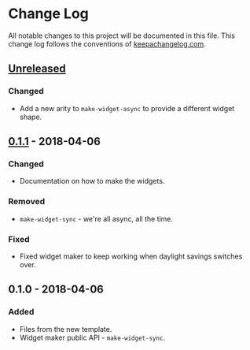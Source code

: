 # Change Log
All notable changes to this project will be documented in this file. This change log follows the conventions of [keepachangelog.com](http://keepachangelog.com/).

## [Unreleased]
### Changed
- Add a new arity to `make-widget-async` to provide a different widget shape.

## [0.1.1] - 2018-04-06
### Changed
- Documentation on how to make the widgets.

### Removed
- `make-widget-sync` - we're all async, all the time.

### Fixed
- Fixed widget maker to keep working when daylight savings switches over.

## 0.1.0 - 2018-04-06
### Added
- Files from the new template.
- Widget maker public API - `make-widget-sync`.

[Unreleased]: https://github.com/your-name/euclid/compare/0.1.1...HEAD
[0.1.1]: https://github.com/your-name/euclid/compare/0.1.0...0.1.1

